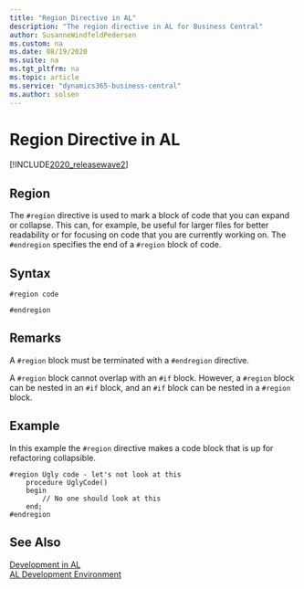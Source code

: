```yaml
---
title: "Region Directive in AL"
description: "The region directive in AL for Business Central"
author: SusanneWindfeldPedersen
ms.custom: na
ms.date: 08/19/2020
ms.suite: na
ms.tgt_pltfrm: na
ms.topic: article
ms.service: "dynamics365-business-central"
ms.author: solsen
---
```


# Region Directive in AL

[!INCLUDE[2020_releasewave2](../../includes/2020_releasewave2.md)]

## Region

The `#region` directive is used to mark a block of code that you can expand or collapse. This can, for example, be useful for larger files for better readability or for focusing on code that you are currently working on. The `#endregion` specifies the end of a `#region` block of code.

## Syntax

```
#region code
```

```
#endregion
```

## Remarks

A `#region` block must be terminated with a `#endregion` directive.

A `#region` block cannot overlap with an `#if` block. However, a `#region` block can be nested in an `#if` block, and an `#if` block can be nested in a `#region` block.

## Example

In this example the `#region` directive makes a code block that is up for refactoring collapsible.

```
#region Ugly code - let's not look at this
    procedure UglyCode()
    begin
        // No one should look at this
    end;
#endregion
```

## See Also

[Development in AL](../devenv-dev-overview.md)  
[AL Development Environment](../devenv-reference-overview.md)